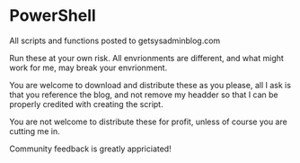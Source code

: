 # PowerShell
All scripts and functions posted to getsysadminblog.com

Run these at your own risk. All envrionments are different, and what might work for me, may break your envrionment. 

You are welcome to download and distribute these as you please, all I ask is that you reference the blog, and not remove my
headder so that I can be properly credited with creating the script. 

You are not welcome to distribute these for profit, unless of course you are cutting me in. 

Community feedback is greatly appriciated!
